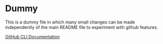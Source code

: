 # Dummy
This is a dummy file in which many small changes can be made independently of the main README file to experiment with github features.

[GitHub CLI Documentation][github-cli-documentation]

[github-cli-documentation]: https://docs.github.com/de/github-cli
